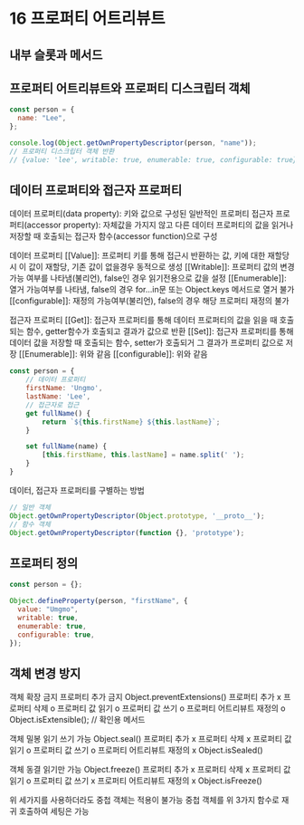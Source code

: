 # 16 프로퍼티 어트리뷰트

## 내부 슬롯과 메서드

## 프로퍼티 어트리뷰트와 프로퍼티 디스크립터 객체

```js
const person = {
  name: "Lee",
};

console.log(Object.getOwnPropertyDescriptor(person, "name"));
// 프로퍼티 디스크립터 객체 반환
// {value: 'lee', writable: true, enumerable: true, configurable: true}
```

## 데이터 프로퍼티와 접근자 프로퍼티

데이터 프로퍼티(data property): 키와 값으로 구성된 일반적인 프로퍼티
접근자 프로퍼티(accessor property): 자체값을 가지지 않고 다른 데이터 프로퍼티의 값을 읽거나 저장할 때 호출되는 접근자 함수(accessor function)으로 구성

데이터 프로퍼티
[[Value]]: 프로퍼티 키를 통해 접근시 반환하는 값, 키에 대한 재할당시 이 값이 재할당, 기존 값이 없을경우 동적으로 생성
[[Writable]]: 프로퍼티 값의 변경 가능 여부를 나타냄(불리언), false인 경우 읽기전용으로 값을 설정
[[Enumerable]]: 열거 가능여부를 나타냄, false의 경우 for...in문 또는 Object.keys 메서드로 열거 불가
[[configurable]]: 재정의 가능여부(불리언), false의 경우 해당 프로퍼티 재정의 불가

접근자 프로퍼티
[[Get]]: 접근자 프로퍼티를 통해 데이터 프로퍼티의 값을 읽을 때 호출되는 함수, getter함수가 호출되고 결과가 값으로 반환
[[Set]]: 접근자 프로퍼티를 통해 데이터 값을 저장할 때 호출되는 함수, setter가 호출되거 그 결과가 프로퍼티 값으로 저장
[[Enumerable]]: 위와 같음
[[configurable]]: 위와 같음

```js
const person = {
    // 데이터 프로퍼티
    firstName: 'Ungmo',
    lastName: 'Lee',
    // 접근자로 접근
    get fullName() {
        return `${this.firstName} ${this.lastName}`;
    }

    set fullName(name) {
        [this.firstName, this.lastName] = name.split(' ');
    }
}
```

데이터, 접근자 프로퍼티를 구별하는 방법

```js
// 일반 객체
Object.getOwnPropertyDescriptor(Object.prototype, '__proto__');
// 함수 객체
Object.getOwnPropertyDescriptor(function {}, 'prototype');
```

## 프로퍼티 정의

```js
const person = {};

Object.defineProperty(person, "firstName", {
  value: "Umgmo",
  writable: true,
  enumerable: true,
  configurable: true,
});
```

## 객체 변경 방지

객체 확장 금지
프로퍼티 추가 금지
Object.preventExtensions()
프로퍼티 추가 x
프로퍼티 삭제 o
프로퍼티 값 읽기 o
프로퍼티 값 쓰기 o
프로퍼티 어트리뷰트 재정의 o
Object.isExtensible(); // 확인용 메서드

객체 밀봉
읽기 쓰기 가능
Object.seal()
프로퍼티 추가 x
프로퍼티 삭제 x
프로퍼티 값 읽기 o
프로퍼티 값 쓰기 o
프로퍼티 어트리뷰트 재정의 x
Object.isSealed()

객체 동결
읽기만 가능
Object.freeze()
프로퍼티 추가 x
프로퍼티 삭제 x
프로퍼티 값 읽기 o
프로퍼티 값 쓰기 x
프로퍼티 어트리뷰트 재정의 x
Object.isFreeze()

위 세가지를 사용하더라도 중첩 객체는 적용이 불가능
중첩 객체를 위 3가지 함수로 재귀 호출하여 세팅은 가능
